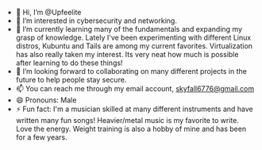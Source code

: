 - 👋 Hi, I’m @Upfeelite
- 👀 I’m interested in cybersecurity and networking.
- 🌱 I’m currently learning many of the fundamentals and expanding my grasp of knowledge. Lately I've been experimenting with different Linux distros, Kubuntu and Tails are among my current favorites. Virtualization has also really taken my interest. Its very neat how much is possible after learning to do these things!
- 💞️ I’m looking forward to collaborating on many different projects in the future to help people stay secure.
- 📫 You can reach me through my email account, skyfall6776@gmail.com
- 😄 Pronouns: Male
- ⚡ Fun fact: I'm a musician skilled at many different instruments and have written many fun songs! Heavier/metal music is my favorite to write. Love the energy. Weight training is also a hobby of mine and has been for a few years.
